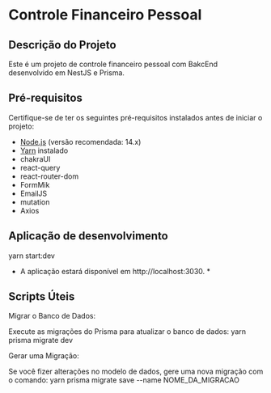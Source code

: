 # Controle Financeiro Pessoal

## Descrição do Projeto

Este é um projeto de controle financeiro pessoal com BakcEnd desenvolvido em NestJS e Prisma.

## Pré-requisitos

Certifique-se de ter os seguintes pré-requisitos instalados antes de iniciar o projeto:

- [Node.js](https://nodejs.org/) (versão recomendada: 14.x)
- [Yarn](https://yarnpkg.com/) instalado
- chakraUI
- react-query
- react-router-dom
- FormMik
- EmailJS
- mutation
- Axios

## Aplicação de desenvolvimento 
yarn start:dev

* A aplicação estará disponível em http://localhost:3030. *

## Scripts Úteis
Migrar o Banco de Dados:

Execute as migrações do Prisma para atualizar o banco de dados:
yarn prisma migrate dev

Gerar uma Migração:

Se você fizer alterações no modelo de dados, gere uma nova migração com o comando:
yarn prisma migrate save --name NOME_DA_MIGRACAO
